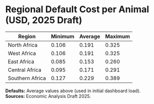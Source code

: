 # Regional Default Cost per Animal (USD, 2025 Draft)

| Region          | Minimum | Average | Maximum |
|-----------------|---------|---------|---------|
| North Africa    | 0.106   | 0.191   | 0.325   |
| West Africa     | 0.106   | 0.191   | 0.325   |
| East Africa     | 0.085   | 0.153   | 0.260   |
| Central Africa  | 0.095   | 0.171   | 0.291   |
| Southern Africa | 0.127   | 0.229   | 0.389   |

**Defaults:** Average values above (used in initial dashboard load).  
**Sources:** Economic Analysis Draft 2025.
